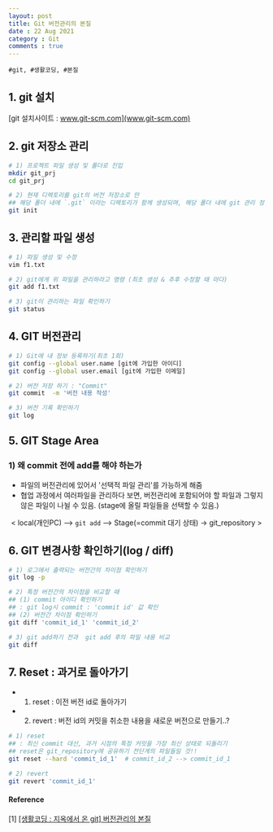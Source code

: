 ```yaml
---
layout: post
title: Git 버전관리의 본질
date : 22 Aug 2021
category : Git
comments : true
---
```

`#git, #생활코딩, #본질
`

## 1. git 설치
 [git 설치사이트 : www.git-scm.com](www.git-scm.com)


## 2. git 저장소 관리
```sh
# 1) 프로젝트 파일 생성 및 폴더로 진입
mkdir git_prj
cd git_prj

# 2) 현재 디렉토리를 git의 버전 저장소로 만
## 해당 폴더 내에 `.git` 이라는 디렉토리가 함께 생성되며, 해당 폴더 내에 git 관리 정보가 들어있음.
git init
```


## 3. 관리할 파일 생성
```sh
# 1) 파일 생성 및 수정
vim f1.txt

# 2) git에게 위 파일을 관리하라고 명령 (최초 생성 & 추후 수정할 때 마다)
git add f1.txt

# 3) git이 관리하는 파일 확인하기
git status
```


## 4. GIT 버전관리
```sh
# 1) Git에 내 정보 등록하기(최초 1회)
git config --global user.name [git에 가입한 아이디]
git config --global user.email [git에 가입한 이메일]

# 2) 버전 저장 하기 : "Commit"
git commit  -m '버전 내용 작성'

# 3) 버전 기록 확인하기
git log
```


## 5. GIT Stage Area
### 1) 왜 commit 전에 add를 해야 하는가
- 파일의 버전관리에 있어서 '선택적 파일 관리'를 가능하게 해줌
- 협업 과정에서 여러파일을 관리하다 보면, 버전관리에 포함되어야 할 파일과 그렇지 않은 파일이 나뉠 수 있음. (stage에 올릴 파일들을 선택할 수 있음.)

<center>

< local(개인PC) --> `git add` -->  Stage(=commit 대기 상태) -> git_repository >

</center>


## 6. GIT 변경사항 확인하기(log / diff)
```sh
# 1) 로그에서 출력되는 버전간의 차이점 확인하기
git log -p

# 2) 특정 버전간의 차이점을 비교할 때
## (1) commit 아이디 확인하기
## : git log시 commit : 'commit id' 값 확인
## (2) 버전간 차이점 확인하기
git diff 'commit_id_1' 'commit_id_2'

# 3) git add하기 전과  git add 후의 파일 내용 비교
git diff
```

## 7. Reset : 과거로 돌아가기
- 1) reset : 이전 버전 id로 돌아가기
- 2) revert : 버전 id의 커밋을 취소한 내용을 새로운 버전으로 만들기..?

```sh
# 1) reset
## : 최신 commit 대신, 과거 시점의 특정 커밋을 가장 최신 상태로 되돌리기
## reset은 git_repository에 공유하기 전단계의 파일들일 것!!
git reset --hard 'commit_id_1'  # commit_id_2 --> commit_id_1

# 2) revert
git revert 'commit_id_1'
```


#### Reference
[1] [[생활코딩 : 지옥에서 온 git] 버전관리의 본질](https://opentutorials.org/course/2708/15242)  
